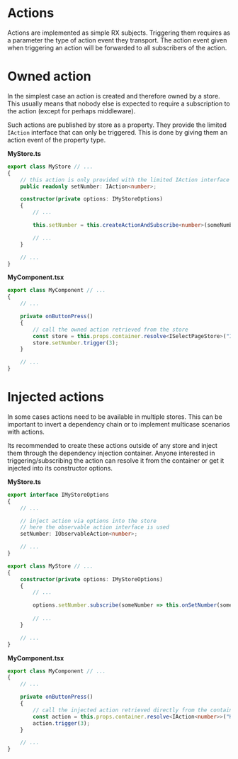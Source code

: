 # Actions

Actions are implemented as simple RX subjects. Triggering them requires as a parameter the type of action event they transport. The action event given when triggering an action will be forwarded to all subscribers of the action. 

# Owned action

In the simplest case an action is created and therefore owned by a store. This usually means that nobody else is expected to require a subscription to the action (except for perhaps middleware).

Such actions are published by store as a property. They provide the limited `IAction` interface that can only be triggered. This is done by giving them an action event of the property type.

__MyStore.ts__
```typescript
export class MyStore // ...
{
    // this action is only provided with the limited IAction interface
    public readonly setNumber: IAction<number>;

    constructor(private options: IMyStoreOptions)
    {
        // ...

        this.setNumber = this.createActionAndSubscribe<number>(someNumber => this.onSetNumber(someNumber));

        // ...
    }

    // ...
}
```

__MyComponent.tsx__
```typescript
export class MyComponent // ...
{
    // ...

    private onButtonPress()
    {
        // call the owned action retrieved from the store
        const store = this.props.container.resolve<ISelectPageStore>("ISelectPageStore");
        store.setNumber.trigger(3);
    }

    // ...
}
```

# Injected actions

In some cases actions need to be available in multiple stores. This can be important to invert a dependency chain or to implement multicase scenarios with actions.

Its recommended to create these actions outside of any store and inject them through the dependency injection container. Anyone interested in triggering/subscribing the action can resolve it from the container or get it injected into its constructor options.

__MyStore.ts__
```typescript
export interface IMyStoreOptions
{
    // ...

    // inject action via options into the store
    // here the observable action interface is used
    setNumber: IObservableAction<number>;

    // ...
}

export class MyStore // ...
{
    constructor(private options: IMyStoreOptions)
    {
        // ...

        options.setNumber.subscribe(someNumber => this.onSetNumber(someNumber));
        
        // ...
    }

    // ...
}
```

__MyComponent.tsx__
```typescript
export class MyComponent // ...
{
    // ...

    private onButtonPress()
    {
        // call the injected action retrieved directly from the container
        const action = this.props.container.resolve<IAction<number>>("KEY_FOR_THE_ACTION");
        action.trigger(3);
    }

    // ...
}
```